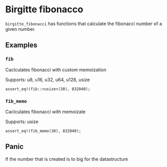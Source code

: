 # Birgitte fibonacco

`birgitte_fibonacci` has functions that calculate the  fibonacci number of a given number.

## Examples

### `fib`
Caclculates fibonacci with custom memoization

Supports: u8, u16, u32, u64, u128, usize

```assert_eq!(fib::<usize>(30), 832040);```

### `fib_memo`
Caclculates fibonacci with memoizate

Supports: usize

```assert_eq!(fib_memo(30), 832040);```

## Panic

If the number that is created is to big for the datastructure